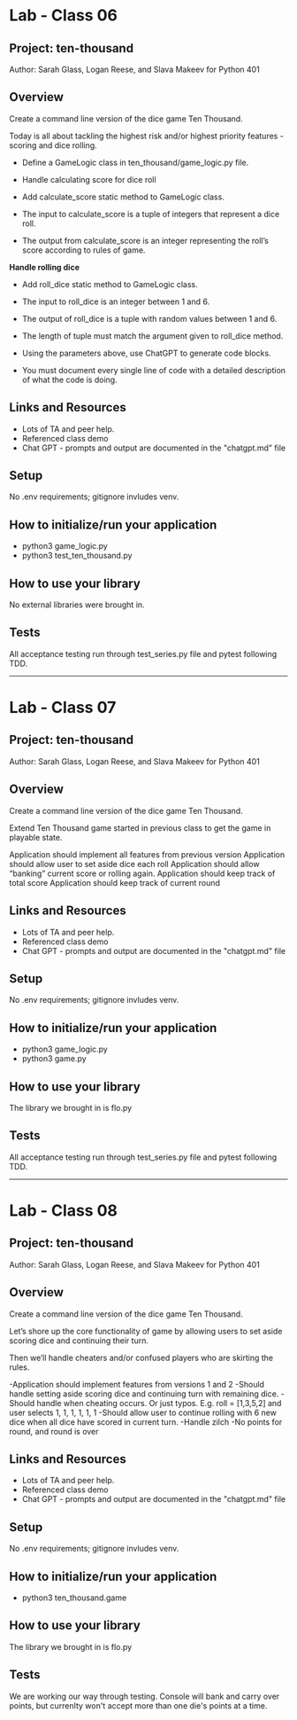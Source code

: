 # Lab - Class 06

## Project: ten-thousand

Author: Sarah Glass, Logan Reese, and Slava Makeev for Python 401

## Overview

Create a command line version of the dice game Ten Thousand.

Today is all about tackling the highest risk and/or highest priority features - scoring and dice rolling.

- Define a GameLogic class in ten_thousand/game_logic.py file.

- Handle calculating score for dice roll

- Add calculate_score static method to GameLogic class.

- The input to calculate_score is a tuple of integers that represent a dice roll.

- The output from calculate_score is an integer representing the roll’s score according to rules of game.


**Handle rolling dice**

- Add roll_dice static method to GameLogic class.

- The input to roll_dice is an integer between 1 and 6.

- The output of roll_dice is a tuple with random values between 1 and 6.

- The length of tuple must match the argument given to roll_dice method.

- Using the parameters above, use ChatGPT to generate code blocks.

- You must document every single line of code with a detailed description of what the code is doing.

## Links and Resources

- Lots of TA and peer help.
- Referenced class demo
- Chat GPT - prompts and output are documented in the "chatgpt.md" file

## Setup

No .env requirements; gitignore invludes venv.

## How to initialize/run your application

- python3 game_logic.py
- python3 test_ten_thousand.py

## How to use your library

No external libraries were brought in.

## Tests

All acceptance testing run through test_series.py file and pytest following TDD.

--------------------------------------------

# Lab - Class 07

## Project: ten-thousand

Author: Sarah Glass, Logan Reese, and Slava Makeev for Python 401

## Overview

Create a command line version of the dice game Ten Thousand.

Extend Ten Thousand game started in previous class to get the game in playable state.

Application should implement all features from previous version
Application should allow user to set aside dice each roll
Application should allow “banking” current score or rolling again.
Application should keep track of total score
Application should keep track of current round


## Links and Resources

- Lots of TA and peer help.
- Referenced class demo
- Chat GPT - prompts and output are documented in the "chatgpt.md" file

## Setup

No .env requirements; gitignore invludes venv.

## How to initialize/run your application

- python3 game_logic.py
- python3 game.py

## How to use your library

The library we brought in is flo.py

## Tests

All acceptance testing run through test_series.py file and pytest following TDD.


-----------------------------------------------

# Lab - Class 08

## Project: ten-thousand

Author: Sarah Glass, Logan Reese, and Slava Makeev for Python 401

## Overview

Create a command line version of the dice game Ten Thousand.

Let’s shore up the core functionality of game by allowing users to set aside scoring dice and continuing their turn.

Then we’ll handle cheaters and/or confused players who are skirting the rules.

-Application should implement features from versions 1 and 2
-Should handle setting aside scoring dice and continuing turn with remaining dice.
-Should handle when cheating occurs.
Or just typos.
E.g. roll = [1,3,5,2] and user selects 1, 1, 1, 1, 1, 1
-Should allow user to continue rolling with 6 new dice when all dice have scored in current turn.
-Handle zilch
-No points for round, and round is over

## Links and Resources

- Lots of TA and peer help.
- Referenced class demo
- Chat GPT - prompts and output are documented in the "chatgpt.md" file

## Setup

No .env requirements; gitignore invludes venv.

## How to initialize/run your application

- python3 ten_thousand.game

## How to use your library

The library we brought in is flo.py

## Tests

We are working our way through testing. Console will bank and carry over points, but currenlty won't accept more than one die's points at a time.